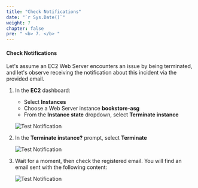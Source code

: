 ```yaml
---
title: "Check Notifications"
date: "`r Sys.Date()`"
weight: 7
chapter: false
pre: " <b> 7. </b> "
---
```


#### Check Notifications

Let's assume an EC2 Web Server encounters an issue by being terminated, and let's observe receiving the notification about this incident via the provided email.

1. In the **EC2** dashboard:

   - Select **Instances**
   - Choose a Web Server instance **bookstore-asg**
   - From the **Instance state** dropdown, select **Terminate instance**

   ![Test Notification](/images/7-TestNotification/0001-testnotifi.png?featherlight=false&width=90pc)

2. In the **Terminate instance?** prompt, select **Terminate**

   ![Test Notification](/images/7-TestNotification/0002-testnotifi.png?featherlight=false&width=90pc)

3. Wait for a moment, then check the registered email. You will find an email sent with the following content:

   ![Test Notification](/images/7-TestNotification/0003-testnotifi.png?featherlight=false&width=90pc)
